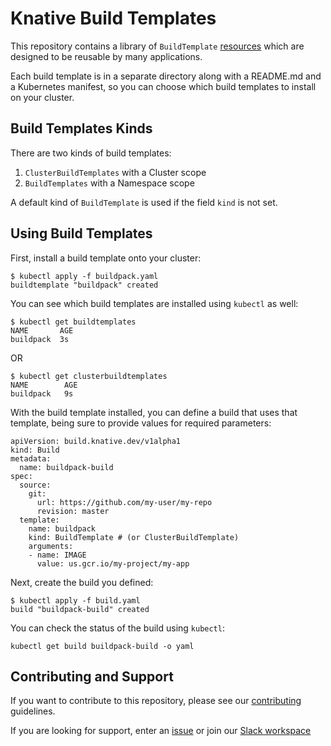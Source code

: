 # Knative Build Templates

This repository contains a library of
`BuildTemplate` [resources](https://github.com/knative/docs/blob/master/build/build-templates.md) which are designed to be reusable by many applications.

Each build template is in a separate directory along with a README.md and a Kubernetes manifest, so you can choose which build templates to install on your cluster.

## Build Templates Kinds

There are two kinds of build templates:

 1. `ClusterBuildTemplates` with a Cluster scope
 1. `BuildTemplates` with a Namespace scope

 A default kind of `BuildTemplate` is used if the field `kind` is not set.

## Using Build Templates

First, install a build template onto your cluster:

```
$ kubectl apply -f buildpack.yaml
buildtemplate "buildpack" created
```

You can see which build templates are installed using `kubectl` as well:

```
$ kubectl get buildtemplates
NAME       AGE
buildpack  3s
```

OR

```
$ kubectl get clusterbuildtemplates
NAME        AGE
buildpack   9s
```

With the build template installed, you can define a build that uses that
template, being sure to provide values for required parameters:

```
apiVersion: build.knative.dev/v1alpha1
kind: Build
metadata:
  name: buildpack-build
spec:
  source:
    git:
      url: https://github.com/my-user/my-repo
      revision: master
  template:
    name: buildpack
    kind: BuildTemplate # (or ClusterBuildTemplate)
    arguments:
    - name: IMAGE
      value: us.gcr.io/my-project/my-app
```

Next, create the build you defined:

```
$ kubectl apply -f build.yaml
build "buildpack-build" created
```

You can check the status of the build using `kubectl`:

```
kubectl get build buildpack-build -o yaml
```

## Contributing and Support

If you want to contribute to this repository, please see our [contributing](./CONTRIBUTING.md) guidelines.

If you are looking for support, enter an [issue](https://github.com/knative/build-templates/issues/new) or join our [Slack workspace](https://knative.slack.com/)
